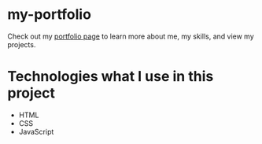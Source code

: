# my-portfolio

Check out my [portfolio page](https://vladykkk.github.io/my-portfolio/)
to learn more about me, my skills, and view my projects.

# Technologies what I use in this project

- HTML
- CSS
- JavaScript
